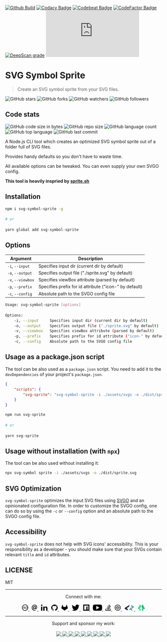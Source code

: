 [![Github Build](https://github.com/scriptex/svg-symbol-sprite/workflows/Build/badge.svg)](https://github.com/scriptex/svg-symbol-sprite/actions?query=workflow%3ABuild)
[![Codacy Badge](https://app.codacy.com/project/badge/Grade/34d3d75710534dc6a38c3584a1dcd068)](https://www.codacy.com/gh/scriptex/svg-symbol-sprite/dashboard?utm_source=github.com&utm_medium=referral&utm_content=scriptex/svg-symbol-sprite&utm_campaign=Badge_Grade)
[![Codebeat Badge](https://codebeat.co/badges/d765a4c8-2c0e-44f2-89c3-fa364fdc14e6)](https://codebeat.co/projects/github-com-scriptex-svg-symbol-sprite-master)
[![CodeFactor Badge](https://www.codefactor.io/repository/github/scriptex/svg-symbol-sprite/badge)](https://www.codefactor.io/repository/github/scriptex/svg-symbol-sprite)
[![DeepScan grade](https://deepscan.io/api/teams/3574/projects/5257/branches/40799/badge/grade.svg)](https://deepscan.io/dashboard#view=project&tid=3574&pid=5257&bid=40799)
[![Analytics](https://ga-beacon-361907.ew.r.appspot.com/UA-83446952-1/github.com/scriptex/svg-symbol-sprite/README.md?pixel)](https://github.com/scriptex/svg-symbol-sprite/)

# SVG Symbol Sprite

> Create an SVG symbol sprite from your SVG files.

![GitHub stars](https://img.shields.io/github/stars/scriptex/svg-symbol-sprite?style=social)
![GitHub forks](https://img.shields.io/github/forks/scriptex/svg-symbol-sprite?style=social)
![GitHub watchers](https://img.shields.io/github/watchers/scriptex/svg-symbol-sprite?style=social)
![GitHub followers](https://img.shields.io/github/followers/scriptex?style=social)

## Code stats

![GitHub code size in bytes](https://img.shields.io/github/languages/code-size/scriptex/svg-symbol-sprite)
![GitHub repo size](https://img.shields.io/github/repo-size/scriptex/svg-symbol-sprite?style=plastic)
![GitHub language count](https://img.shields.io/github/languages/count/scriptex/svg-symbol-sprite?style=plastic)
![GitHub top language](https://img.shields.io/github/languages/top/scriptex/svg-symbol-sprite?style=plastic)
![GitHub last commit](https://img.shields.io/github/last-commit/scriptex/svg-symbol-sprite?style=plastic)

A Node.js CLI tool which creates an optimized SVG symbol sprite out of a folder full of SVG files.

Provides handy defaults so you don't have to waste time.

All available options can be tweaked. You can even supply your own SVGO config.

**This tool is heavily inspried by [sprite.sh](https://github.com/edenspiekermann/sprite.sh)**

## Installation

```sh
npm i svg-symbol-sprite -g

# or

yarn global add svg-symbol-sprite
```

## Options

| Argument          | Description                                            |
| ----------------- | ------------------------------------------------------ |
| `-i`, `--input`   | Specifies input dir (current dir by default)           |
| `-o`, `--output`  | Specifies output file ("./sprite.svg" by default)      |
| `-v`, `--viewbox` | Specifies viewBox attribute (parsed by default)        |
| `-p`, `--prefix`  | Specifies prefix for id attribute ("icon-" by default) |
| `-c`, `--config`  | Absolute path to the SVGO config file                  |

```sh
Usage: svg-symbol-sprite [options]

Options:
    -i, --input     Specifies input dir (current dir by default)
    -o, --output    Specifies output file ("./sprite.svg" by default)
    -v, --viewbox   Specifies viewBox attribute (parsed by default)
    -p, --prefix    Specifies prefix for id attribute ("icon-" by default)
    -c, --config    Absolute path to the SVGO config file
```

## Usage as a package.json script

The tool can be also used as a `package.json` script. You need to add it to the `devDependencies` of your project's `package.json`.

```json
{
	"scripts": {
		"svg-sprite": "svg-symbol-sprite -i ./assets/svgs -o ./dist/sprite.svg"
	}
}
```

```sh
npm run svg-sprite

# or

yarn svg-sprite
```

## Usage without installation (with `npx`)

The tool can be also used without installing it:

```sh
npx svg-symbol sprite -i ./assets/svgs -o ./dist/sprite.svg
```

## SVG Optimization

`svg-symbol-sprite` optimizes the input SVG files using [SVGO](https://github.com/svg/svgo) and an opinionated configuration file. In order to customize the SVGO config, one can do so by using the `-c` or `--config` option and an absolute path to the SVGO config file.

## Accessibility

`svg-symbol-sprite` does not help with SVG icons' accessibility. This is your responsibility as a developer - you should make sure that your SVGs contain relevant `title` and `id` attributes.

## LICENSE

MIT

---

<div align="center">
    Connect with me:
</div>

<br />

<div align="center">
    <a href="https://atanas.info">
        <img src="https://raw.githubusercontent.com/scriptex/socials/master/styled-assets/logo.svg" height="20" alt="">
    </a>
    &nbsp;
    <a href="mailto:hi@atanas.info">
        <img src="https://raw.githubusercontent.com/scriptex/socials/master/styled-assets/email.svg" height="20" alt="">
    </a>
    &nbsp;
    <a href="https://www.linkedin.com/in/scriptex/">
        <img src="https://raw.githubusercontent.com/scriptex/socials/master/styled-assets/linkedin.svg" height="20" alt="">
    </a>
    &nbsp;
    <a href="https://github.com/scriptex">
        <img src="https://raw.githubusercontent.com/scriptex/socials/master/styled-assets/github.svg" height="20" alt="">
    </a>
    &nbsp;
    <a href="https://gitlab.com/scriptex">
        <img src="https://raw.githubusercontent.com/scriptex/socials/master/styled-assets/gitlab.svg" height="20" alt="">
    </a>
    &nbsp;
    <a href="https://twitter.com/scriptexbg">
        <img src="https://raw.githubusercontent.com/scriptex/socials/master/styled-assets/twitter.svg" height="20" alt="">
    </a>
    &nbsp;
    <a href="https://www.npmjs.com/~scriptex">
        <img src="https://raw.githubusercontent.com/scriptex/socials/master/styled-assets/npm.svg" height="20" alt="">
    </a>
    &nbsp;
    <a href="https://www.youtube.com/user/scriptex">
        <img src="https://raw.githubusercontent.com/scriptex/socials/master/styled-assets/youtube.svg" height="20" alt="">
    </a>
    &nbsp;
    <a href="https://stackoverflow.com/users/4140082/atanas-atanasov">
        <img src="https://raw.githubusercontent.com/scriptex/socials/master/styled-assets/stackoverflow.svg" height="20" alt="">
    </a>
    &nbsp;
    <a href="https://codepen.io/scriptex/">
        <img src="https://raw.githubusercontent.com/scriptex/socials/master/styled-assets/codepen.svg" width="20" alt="">
    </a>
    &nbsp;
    <a href="https://profile.codersrank.io/user/scriptex">
        <img src="https://raw.githubusercontent.com/scriptex/socials/master/styled-assets/codersrank.svg" height="20" alt="">
    </a>
    &nbsp;
    <a href="https://linktr.ee/scriptex">
        <img src="https://raw.githubusercontent.com/scriptex/socials/master/styled-assets/linktree.svg" height="20" alt="">
    </a>
</div>

---

<div align="center">
Support and sponsor my work:
<br />
<br />
<a href="https://twitter.com/intent/tweet?text=Checkout%20this%20awesome%20developer%20profile%3A&url=https%3A%2F%2Fgithub.com%2Fscriptex&via=scriptexbg&hashtags=software%2Cgithub%2Ccode%2Cawesome" title="Tweet">
	<img src="https://img.shields.io/badge/Tweet-Share_my_profile-blue.svg?logo=twitter&color=38A1F3" />
</a>
<a href="https://paypal.me/scriptex" title="Donate on Paypal">
	<img src="https://img.shields.io/badge/Donate-Support_me_on_PayPal-blue.svg?logo=paypal&color=222d65" />
</a>
<a href="https://revolut.me/scriptex" title="Donate on Revolut">
	<img src="https://img.shields.io/endpoint?url=https://raw.githubusercontent.com/scriptex/scriptex/master/badges/revolut.json" />
</a>
<a href="https://patreon.com/atanas" title="Become a Patron">
	<img src="https://img.shields.io/badge/Become_Patron-Support_me_on_Patreon-blue.svg?logo=patreon&color=e64413" />
</a>
<a href="https://ko-fi.com/scriptex" title="Buy Me A Coffee">
	<img src="https://img.shields.io/badge/Donate-Buy%20me%20a%20coffee-yellow.svg?logo=ko-fi" />
</a>
<a href="https://liberapay.com/scriptex/donate" title="Donate on Liberapay">
	<img src="https://img.shields.io/liberapay/receives/scriptex?label=Donate%20on%20Liberapay&logo=liberapay" />
</a>
<a href="https://img.shields.io/endpoint?url=https://raw.githubusercontent.com/scriptex/scriptex/master/badges/bitcoin.json" title="Donate Bitcoin">
	<img src="https://img.shields.io/endpoint?url=https://raw.githubusercontent.com/scriptex/scriptex/master/badges/bitcoin.json" />
</a>
<a href="https://img.shields.io/endpoint?url=https://raw.githubusercontent.com/scriptex/scriptex/master/badges/etherium.json" title="Donate Etherium">
	<img src="https://img.shields.io/endpoint?url=https://raw.githubusercontent.com/scriptex/scriptex/master/badges/etherium.json" />
</a>
<a href="https://img.shields.io/endpoint?url=https://raw.githubusercontent.com/scriptex/scriptex/master/badges/shiba-inu.json" title="Donate Shiba Inu">
	<img src="https://img.shields.io/endpoint?url=https://raw.githubusercontent.com/scriptex/scriptex/master/badges/shiba-inu.json" />
</a>
</div>
